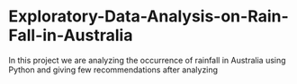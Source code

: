 # Exploratory-Data-Analysis-on-Rain-Fall-in-Australia
In this project we are analyzing the occurrence of rainfall in Australia using Python and giving few recommendations after analyzing
